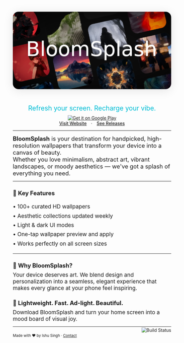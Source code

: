

<div align="center">
 <a href="https://bloomsplash.theishu.xyz">
  <img src="docs/banner.webp" alt="BloomSplash Banner" width="520" style="border-radius:18px; box-shadow:0 4px 32px rgba(0,0,0,0.10); margin-bottom:16px;">
  </a>
  
  <h3 style="font-size:1.3rem; font-weight:400; color:#00bcd4; margin-bottom:0px;">Refresh your screen. Recharge your vibe.</h3>

  <a href="https://play.google.com/store/apps/details?id=com.devindeed.bloomsplash">
    <img alt="Get it on Google Play" src="https://play.google.com/intl/en_us/badges/static/images/badges/en_badge_web_generic.png" width="220" style="margin-top:10px;" />
  </a>  
  <br>
  <a href="https://bloomsplash.theishu.xyz" style="margin-right:10px; font-weight:500; hover:text-decoration:underline;">Visit Website</a>
  &middot;
  <a href="https://github.com/IshuSinghSE/bloomsplash/releases" style="margin-left:10px;font-weight:500; hover:text-decoration:underline;">See Releases</a>

</div>


---

<div align="left">
  <p style="font-size:1.15rem; max-width:600px; margin:0 auto;">
    <strong>BloomSplash</strong> is your destination for handpicked, high-resolution wallpapers that transform your device into a canvas of beauty.<br>
    Whether you love minimalism, abstract art, vibrant landscapes, or moody aesthetics — we've got a splash of everything you need.
  </p>
</div>

---

<div align="left">
  <h3 style="font-size:1.15rem; margin-bottom:8px;">🌄 Key Features</h3>
  <ul style="list-style:none; padding:0; font-size:1.08rem; line-height:1.7;">
    <li>• 100+ curated HD wallpapers</li>
    <li>• Aesthetic collections updated weekly</li>
    <li>• Light & dark UI modes</li>
    <li>• One-tap wallpaper preview and apply</li>
    <li>• Works perfectly on all screen sizes</li>
  </ul>
</div>

---

<div align="left">
  <h3 style="font-size:1.15rem; margin-bottom:8px;">💫 Why BloomSplash?</h3>
  <p style="font-size:1.08rem; max-width:600px; margin:0 auto;">
    Your device deserves art. We blend design and personalization into a seamless, elegant experience that makes every glance at your phone feel inspiring.
  </p>
</div>

<div align="left">
  <h3 style="font-size:1.15rem; margin-bottom:8px;">🎯 Lightweight. Fast. Ad-light. Beautiful.</h3>
  <p style="font-size:1.08rem; max-width:600px; margin:0 auto;">
    Download BloomSplash and turn your home screen into a mood board of visual joy.
  </p>
</div>

---

<div align="left">
  <sub>Made with ❤️ by Ishu Singh &middot; <a href="mailto:ishu.111636@gmail.com">Contact</a></sub>

  <a href="https://github.com/IshuSinghSE/bloomsplash/actions">
    <img src="https://github.com/IshuSinghSE/bloomsplash/actions/workflows/android-apks-release.yml/badge.svg" alt="Build Status" height="16" align="right" style="margin-top:-12px;" />
  </a>

</div>

  <!-- 3D Rounded Badges -->
